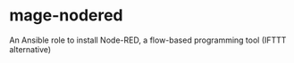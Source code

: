 # mage-nodered
An Ansible role to install Node-RED, a flow-based programming tool (IFTTT alternative)
